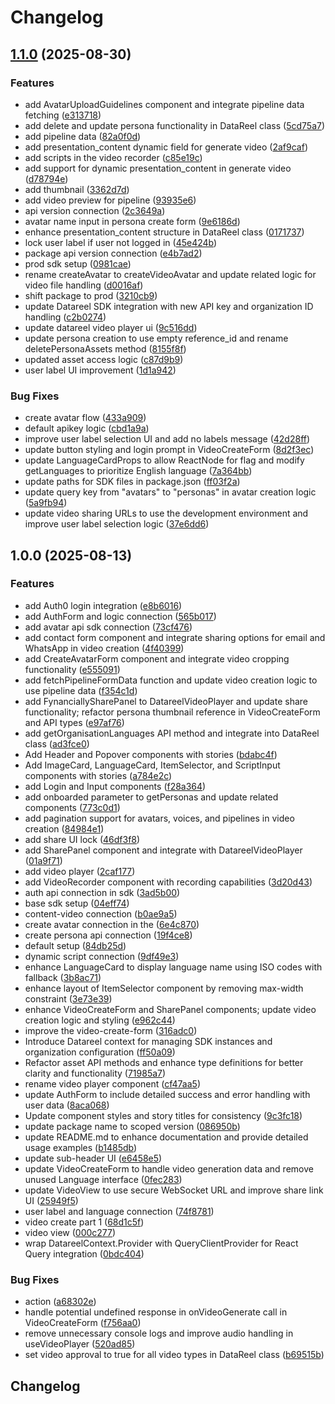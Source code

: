# Changelog

## [1.1.0](https://github.com/amit-ksh/datareel-ai-sdk/compare/v1.0.0...v1.1.0) (2025-08-30)


### Features

* add AvatarUploadGuidelines component and integrate pipeline data fetching ([e313718](https://github.com/amit-ksh/datareel-ai-sdk/commit/e313718f0866ebbfb8a4bbe3609f8003508f75fd))
* add delete and update persona functionality in DataReel class ([5cd75a7](https://github.com/amit-ksh/datareel-ai-sdk/commit/5cd75a7359ef5c8a44d2a5cc60624e399e9bf580))
* add pipeline data ([82a0f0d](https://github.com/amit-ksh/datareel-ai-sdk/commit/82a0f0d7791d6aadcb39a27b96f9f6d7f1969f64))
* add presentation_content dynamic field for generate video ([2af9caf](https://github.com/amit-ksh/datareel-ai-sdk/commit/2af9cafe8a6dfc7d01756599f4d084c663d0ab91))
* add scripts in the video recorder ([c85e19c](https://github.com/amit-ksh/datareel-ai-sdk/commit/c85e19ccb089baba414e76243dcdbe295b4d7fbd))
* add support for dynamic presentation_content in  generate video ([d78794e](https://github.com/amit-ksh/datareel-ai-sdk/commit/d78794e2bc549cfddbedb6cbd1fd2a7ae2e5029e))
* add thumbnail ([3362d7d](https://github.com/amit-ksh/datareel-ai-sdk/commit/3362d7d76c57b1156e1da91ed7b7bd5d224574dd))
* add video preview for pipeline ([93935e6](https://github.com/amit-ksh/datareel-ai-sdk/commit/93935e6df27dc93fb8202bf01513a2b6e4d0a85e))
* api version connection ([2c3649a](https://github.com/amit-ksh/datareel-ai-sdk/commit/2c3649a2108597fe6aa3de8e218ff7959b19ba32))
* avatar name input in persona create form ([9e6186d](https://github.com/amit-ksh/datareel-ai-sdk/commit/9e6186de692a4f048bb60fe49e41927fd5fe4680))
* enhance presentation_content structure in DataReel class ([0171737](https://github.com/amit-ksh/datareel-ai-sdk/commit/01717374d9811fd4f07d66fe3cf201d1f7fd41f1))
* lock user label if user not logged in ([45e424b](https://github.com/amit-ksh/datareel-ai-sdk/commit/45e424bb69484073471bc73fda1d23a69a14bb8c))
* package api version connection ([e4b7ad2](https://github.com/amit-ksh/datareel-ai-sdk/commit/e4b7ad23e4cb73e8eab8beedd5cba96d87244ce1))
* prod sdk setup ([0981cae](https://github.com/amit-ksh/datareel-ai-sdk/commit/0981caea1425d512d5034038979dee51e018052a))
* rename createAvatar to createVideoAvatar and update related logic for video file handling ([d0016af](https://github.com/amit-ksh/datareel-ai-sdk/commit/d0016afa7c06203774d1da884251ffa38d9b35f6))
* shift package to prod ([3210cb9](https://github.com/amit-ksh/datareel-ai-sdk/commit/3210cb918ea2607616f7d8988f93c715e48cdb55))
* update Datareel SDK integration with new API key and organization ID handling ([c2b0274](https://github.com/amit-ksh/datareel-ai-sdk/commit/c2b027441aa5a819dfda6e2882f4d497ec80b099))
* update datareel video player ui ([9c516dd](https://github.com/amit-ksh/datareel-ai-sdk/commit/9c516dd5ee14051e009ad7e2b9cca09936af94fc))
* update persona creation to use empty reference_id and rename deletePersonaAssets method ([8155f8f](https://github.com/amit-ksh/datareel-ai-sdk/commit/8155f8ff0c1a147870a3a566fb55e825f72dbd8a))
* updated asset access logic ([c87d9b9](https://github.com/amit-ksh/datareel-ai-sdk/commit/c87d9b935fadb66b20114504854be92c73bc1955))
* user label UI improvement ([1d1a942](https://github.com/amit-ksh/datareel-ai-sdk/commit/1d1a942a3c71e690467f4cb24340f66e35ae10b4))


### Bug Fixes

* create avatar flow ([433a909](https://github.com/amit-ksh/datareel-ai-sdk/commit/433a9090526b51d25fcc219b9efe54929fec6d22))
* default apikey logic ([cbd1a9a](https://github.com/amit-ksh/datareel-ai-sdk/commit/cbd1a9a7ecca0c7dd9f5b9a9eaa927ed3ae27afb))
* improve user label selection UI and add no labels message ([42d28ff](https://github.com/amit-ksh/datareel-ai-sdk/commit/42d28ffb158004295afdd2a07d8eba0d7438d1c2))
* update button styling and login prompt in VideoCreateForm ([8d2f3ec](https://github.com/amit-ksh/datareel-ai-sdk/commit/8d2f3ec8c229fb0c47021ea676d86af6a781cfe9))
* update LanguageCardProps to allow ReactNode for flag and modify getLanguages to prioritize English language ([7a364bb](https://github.com/amit-ksh/datareel-ai-sdk/commit/7a364bbe1b01f0760814241e0f7dcc0b1bc075bd))
* update paths for SDK files in package.json ([ff03f2a](https://github.com/amit-ksh/datareel-ai-sdk/commit/ff03f2a4b61538b06f58fe6539460f800d1baeb0))
* update query key from "avatars" to "personas" in avatar creation logic ([5a9fb94](https://github.com/amit-ksh/datareel-ai-sdk/commit/5a9fb94811ed5f6e604a87aba320b5be358bd6e6))
* update video sharing URLs to use the development environment and improve user label selection logic ([37e6dd6](https://github.com/amit-ksh/datareel-ai-sdk/commit/37e6dd649a0dcbe4d0f2e87de47a282881e7f673))

## 1.0.0 (2025-08-13)


### Features

* add Auth0 login integration ([e8b6016](https://github.com/amit-ksh/datareel-ai-sdk/commit/e8b6016c5c386e0dd67183cffd14f404f821b063))
* add AuthForm and logic connection ([565b017](https://github.com/amit-ksh/datareel-ai-sdk/commit/565b017eb0b41eaa42f7a19276c0d9be29f97cb5))
* add avatar api sdk connection ([73cf476](https://github.com/amit-ksh/datareel-ai-sdk/commit/73cf4769a1aa154b75202e0d81b11e5e9c954ca6))
* add contact form component and integrate sharing options for email and WhatsApp in video creation ([4f40399](https://github.com/amit-ksh/datareel-ai-sdk/commit/4f40399d5a1634686cd231545b7a2adeaca80e74))
* add CreateAvatarForm component and integrate video cropping functionality ([e555091](https://github.com/amit-ksh/datareel-ai-sdk/commit/e5550910bc958f9133bca6daa1da466964b441f1))
* add fetchPipelineFormData function and update video creation logic to use pipeline data ([f354c1d](https://github.com/amit-ksh/datareel-ai-sdk/commit/f354c1d2d339f9a0b78edd4ba8c254b550f02932))
* add FynanciallySharePanel to DatareelVideoPlayer and update share functionality; refactor persona thumbnail reference in VideoCreateForm and API types ([e97af76](https://github.com/amit-ksh/datareel-ai-sdk/commit/e97af769544d009c59972455684db2e6d5d39a1f))
* add getOrganisationLanguages API method and integrate into DataReel class ([ad3fce0](https://github.com/amit-ksh/datareel-ai-sdk/commit/ad3fce0ea6db3e03626f6471d913b4dcbdd179db))
* Add Header and Popover components with stories ([bdabc4f](https://github.com/amit-ksh/datareel-ai-sdk/commit/bdabc4fc0b7929a3948e71f47140a2a1b3de22ab))
* Add ImageCard, LanguageCard, ItemSelector, and ScriptInput components with stories ([a784e2c](https://github.com/amit-ksh/datareel-ai-sdk/commit/a784e2ce2076643ce54ffcbca5d94630078b7684))
* add Login and Input components ([f28a364](https://github.com/amit-ksh/datareel-ai-sdk/commit/f28a3648d622e9f536db74a503e365c67bf2cb18))
* add onboarded parameter to getPersonas and update related components ([773c0d1](https://github.com/amit-ksh/datareel-ai-sdk/commit/773c0d14c45529f61c02d8e710c04e7614181fb8))
* add pagination support for avatars, voices, and pipelines in video creation ([84984e1](https://github.com/amit-ksh/datareel-ai-sdk/commit/84984e1a7df3fe24353db490c66f7f8471967410))
* add share UI lock ([46df3f8](https://github.com/amit-ksh/datareel-ai-sdk/commit/46df3f80b75e40147481bffccf7d91172bc0728d))
* add SharePanel component and integrate with DatareelVideoPlayer ([01a9f71](https://github.com/amit-ksh/datareel-ai-sdk/commit/01a9f719e25545686166c87b19f0457dd3cbdddb))
* add video player ([2caf177](https://github.com/amit-ksh/datareel-ai-sdk/commit/2caf177cf297e2b67c139573086ecf5d92ccb280))
* add VideoRecorder component with recording capabilities ([3d20d43](https://github.com/amit-ksh/datareel-ai-sdk/commit/3d20d432f2add7a94042d26329b732b055053783))
* auth api connection in sdk ([3ad5b00](https://github.com/amit-ksh/datareel-ai-sdk/commit/3ad5b00705ef647af74182a31730ec7411f6beab))
* base sdk setup ([04eff74](https://github.com/amit-ksh/datareel-ai-sdk/commit/04eff74c6c8ce836b8de597af4298dd4baa5f819))
* content-video connection ([b0ae9a5](https://github.com/amit-ksh/datareel-ai-sdk/commit/b0ae9a592db9f7bd986abc4dbac1122faf85b138))
* create avatar connection in the ([6e4c870](https://github.com/amit-ksh/datareel-ai-sdk/commit/6e4c87033ab26771e984b90286139440bb6c87a6))
* create persona api connection ([19f4ce8](https://github.com/amit-ksh/datareel-ai-sdk/commit/19f4ce84fd518807140c083c4c552f4902610e17))
* default setup ([84db25d](https://github.com/amit-ksh/datareel-ai-sdk/commit/84db25d00dd72fd77cf0c8a0eb2b11e6280bdf22))
* dynamic script connection ([9df49e3](https://github.com/amit-ksh/datareel-ai-sdk/commit/9df49e3d0da9e747293a2f8f777f99d815d88de8))
* enhance LanguageCard to display language name using ISO codes with fallback ([3b8ac71](https://github.com/amit-ksh/datareel-ai-sdk/commit/3b8ac7106db3743068d687a85acae0e13edcf6f3))
* enhance layout of ItemSelector component by removing max-width constraint ([3e73e39](https://github.com/amit-ksh/datareel-ai-sdk/commit/3e73e39680b9d8c8dba09bfd82e845dd3173f520))
* enhance VideoCreateForm and SharePanel components; update video creation logic and styling ([e962c44](https://github.com/amit-ksh/datareel-ai-sdk/commit/e962c44949897ea78c4db39697846e85dcdde533))
* improve the video-create-form ([316adc0](https://github.com/amit-ksh/datareel-ai-sdk/commit/316adc063526f07b96b2f91a89b4a7cae1988d3e))
* Introduce Datareel context for managing SDK instances and organization configuration ([ff50a09](https://github.com/amit-ksh/datareel-ai-sdk/commit/ff50a0916e489c9caa2a347164b3d9ed46d4ad42))
* Refactor asset API methods and enhance type definitions for better clarity and functionality ([71985a7](https://github.com/amit-ksh/datareel-ai-sdk/commit/71985a78c4d1fde2f500cfd1db4c4a15c84ba30a))
* rename video player component ([cf47aa5](https://github.com/amit-ksh/datareel-ai-sdk/commit/cf47aa589eb42baa203f732b4631790894d66a2a))
* update AuthForm to include detailed success and error handling with user data ([8aca068](https://github.com/amit-ksh/datareel-ai-sdk/commit/8aca0685aa16c042c75a653d6ca0c20f0ed59dbd))
* Update component styles and story titles for consistency ([9c3fc18](https://github.com/amit-ksh/datareel-ai-sdk/commit/9c3fc1823eecf8b56bc950f789002cb603ac5a89))
* update package name to scoped version ([086950b](https://github.com/amit-ksh/datareel-ai-sdk/commit/086950b5b3ff8cc168452284c296ad5d10e9eae9))
* update README.md to enhance documentation and provide detailed usage examples ([b1485db](https://github.com/amit-ksh/datareel-ai-sdk/commit/b1485db0a6b180c5738ec90921447fdaecf1b903))
* update sub-header UI ([e6458e5](https://github.com/amit-ksh/datareel-ai-sdk/commit/e6458e5282051abf260886e23de3efac2916a459))
* update VideoCreateForm to handle video generation data and remove unused Language interface ([0fec283](https://github.com/amit-ksh/datareel-ai-sdk/commit/0fec2832928e58c3432fb609db90688ab797dcbe))
* update VideoView to use secure WebSocket URL and improve share link UI ([25949f5](https://github.com/amit-ksh/datareel-ai-sdk/commit/25949f5e610a2b31acba7386531c99710ee2e4ca))
* user label and language connection ([74f8781](https://github.com/amit-ksh/datareel-ai-sdk/commit/74f8781b7a2f18ec30fde774700da6e9fbf96f06))
* video create part 1 ([68d1c5f](https://github.com/amit-ksh/datareel-ai-sdk/commit/68d1c5f21ecbdb09a46d64d194d7c943d843e70a))
* video view ([000c277](https://github.com/amit-ksh/datareel-ai-sdk/commit/000c2778c2dc4b1bdbcceae64b35a1a46a349ce2))
* wrap DatareelContext.Provider with QueryClientProvider for React Query integration ([0bdc404](https://github.com/amit-ksh/datareel-ai-sdk/commit/0bdc404a372bc7d80041d47d3e562182cf890e1a))


### Bug Fixes

* action ([a68302e](https://github.com/amit-ksh/datareel-ai-sdk/commit/a68302eb296e3a6000646eaeb47f39944f3632b7))
* handle potential undefined response in onVideoGenerate call in VideoCreateForm ([f756aa0](https://github.com/amit-ksh/datareel-ai-sdk/commit/f756aa0dcc0c8c88ab1ff77d218c0fd736a8c58e))
* remove unnecessary console logs and improve audio handling in useVideoPlayer ([520ad85](https://github.com/amit-ksh/datareel-ai-sdk/commit/520ad85ace6cff4c48e4620d02d9d5bbce03f845))
* set video approval to true for all video types in DataReel class ([b69515b](https://github.com/amit-ksh/datareel-ai-sdk/commit/b69515bed040fef67dd021de3c518b5de289f859))

## Changelog

